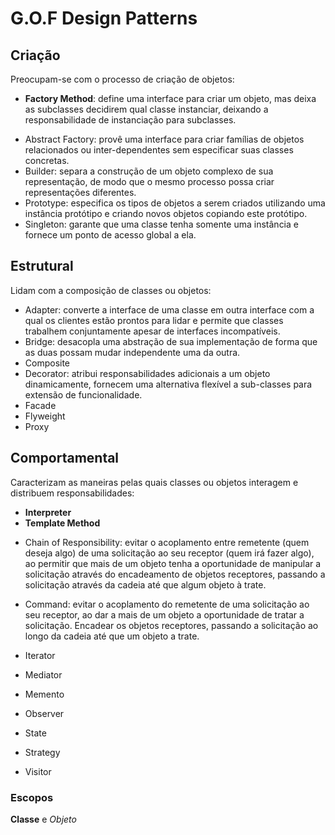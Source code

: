 # G.O.F Design Patterns

## Criação
Preocupam-se com o processo de criação de objetos:
* **Factory Method**: define uma interface para criar um objeto, mas deixa as subclasses decidirem qual classe instanciar, 
deixando a responsabilidade de instanciação para subclasses.
- Abstract Factory: provê uma interface para criar famílias de objetos relacionados ou inter-dependentes sem especificar 
suas classes concretas.
- Builder: separa a construção de um objeto complexo de sua representação, de modo que o mesmo processo possa criar representações diferentes.
- Prototype: especifica os tipos de objetos a serem criados utilizando uma instância protótipo e criando novos objetos copiando este protótipo.
- Singleton: garante que uma classe tenha somente uma instância e fornece um ponto de acesso global a ela.

## Estrutural
Lidam com a composição de classes ou objetos:
- Adapter: converte a interface de uma classe em outra interface com a qual os clientes estão prontos para lidar e permite que classes trabalhem 
conjuntamente apesar de interfaces incompatíveis.
- Bridge: desacopla uma abstração de sua implementação de forma que as duas possam mudar independente uma da outra.
- Composite
- Decorator: atribui responsabilidades adicionais a um objeto dinamicamente, fornecem uma alternativa flexível a sub-classes 
para extensão de funcionalidade.
- Facade
- Flyweight
- Proxy

## Comportamental
Caracterizam as maneiras pelas quais classes ou objetos interagem e distribuem responsabilidades:
* **Interpreter**
* **Template Method**
- Chain of Responsibility: evitar o acoplamento entre remetente (quem deseja algo) de uma solicitação ao seu receptor (quem irá fazer algo),
ao permitir que mais de um objeto tenha a oportunidade de manipular a solicitação através do encadeamento de objetos receptores, 
passando a solicitação através da cadeia até que algum objeto à trate.

- Command: evitar o acoplamento do remetente de uma solicitação ao seu receptor, ao dar a mais de um objeto a oportunidade de tratar a solicitação. 
Encadear os objetos receptores, passando a solicitação ao longo da cadeia até que um objeto a trate.
- Iterator
- Mediator
- Memento
- Observer
- State
- Strategy
- Visitor

### Escopos
**Classe** e _Objeto_
